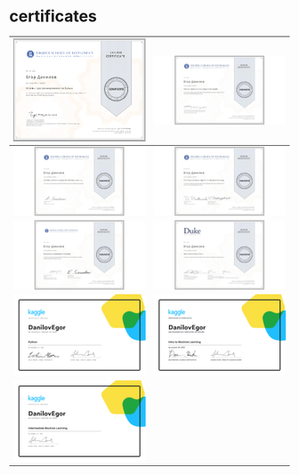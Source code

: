 # certificates
<img src="/certificates/Coursera_python_programming.png" width="300"> | <img src="/certificates/Discr_math_and_soc_graph_coursera.jpeg" width="600">
:--------------------------------------------------------------------:|:---------------------------------------------------------------------------:
<img src="/certificates/calculus_and_optimization_for_ml_coursera.jpeg" width="600"> | <img src="/certificates/first_steps_in_lin_alg_for_ml.jpeg" width="600">
<img src="/certificates/intro_to_ml_coursera.jpeg" width="600"> | <img src="/certificates/DUKE_math_skills_coursera.jpeg" width="600">
<img src="/certificates/DanilovEgor_Python.png" width="400"> | <img src="/certificates/DanilovEgor_Intro_to_Machine_Learning.png" width="400">
<img src="/certificates/DanilovEgor_Intermediate_Machine_Learning.png" width="400"> |  

